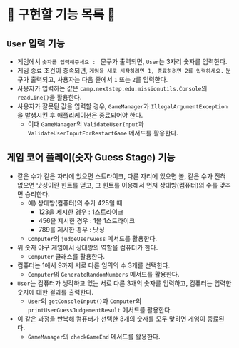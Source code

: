 # 🌟 구현할 기능 목록 🌟

## `User` 입력 기능

- 게임에서 `숫자를 입력해주세요 : ` 문구가 출력되면, `User`는 3자리 숫자를 입력한다.
- 게임 종료 조건이 충족되면, `게임을 새로 시작하려면 1, 종료하려면 2를 입력하세요.` 문구가 출력되고, 사용자는 다음 줄에서 `1` 또는 `2`를 입력한다.
- 사용자가 입력하는 값은 `camp.nextstep.edu.missionutils.Console`의 `readLine()`을 활용한다.
- 사용자가 잘못된 값을 입력할 경우, `GameManager`가 `IllegalArgumentException`을 발생시킨 후 애플리케이션은 종료되어야 한다.
    - 이때 `GameManager`의 `ValidateUserInput`과 `ValidateUserInputForRestartGame` 메서드를 활용한다.

## 게임 코어 플레이(숫자 Guess Stage) 기능

- 같은 수가 같은 자리에 있으면 스트라이크, 다른 자리에 있으면 볼, 같은 수가 전혀 없으면 낫싱이란 힌트를 얻고, 그 힌트를 이용해서 먼저 상대방(컴퓨터)의 수를 맞추면 승리한다.
    - 예) 상대방(컴퓨터)의 수가 425일 때
        - 123을 제시한 경우 : 1스트라이크
        - 456을 제시한 경우 : 1볼 1스트라이크
        - 789를 제시한 경우 : 낫싱
    - `Computer`의 `judgeUserGuess` 메서드를 활용한다.
- 위 숫자 야구 게임에서 상대방의 역할을 컴퓨터가 한다.
    - `Computer` 클래스를 활용한다.
- 컴퓨터는 1에서 9까지 서로 다른 임의의 수 3개를 선택한다.
    - `Computer`의 `GenerateRandomNumbers` 메서드를 활용한다.
- `User`는 컴퓨터가 생각하고 있는 서로 다른 3개의 숫자를 입력하고, 컴퓨터는 입력한 숫자에 대한 결과를 출력한다.
    - `User`의 `getConsoleInput()`과 `Computer`의 `printUserGuessJudgementResult` 메서드를 활용한다.
- 이 같은 과정을 반복해 컴퓨터가 선택한 3개의 숫자를 모두 맞히면 게임이 종료된다.
    - `GameManager`의 `checkGameEnd` 메서드를 활용한다.
